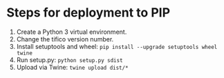 # Steps for deployment to PIP

1. Create a Python 3 virtual environment.
2. Change the tifico version number.
3. Install setuptools and wheel: `pip install --upgrade setuptools wheel twine`
4. Run setup.py: `python setup.py sdist`
5. Upload via Twine: `twine upload dist/*`

